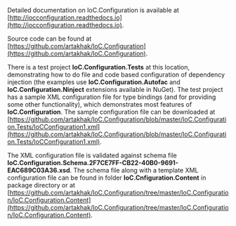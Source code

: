 Detailed documentation on IoC.Configuration is available at [http://iocconfiguration.readthedocs.io](http://iocconfiguration.readthedocs.io).

Source code can be found at [https://github.com/artakhak/IoC.Configuration](https://github.com/artakhak/IoC.Configuration).

There is a test project **IoC.Configuration.Tests** at this location, demonstrating how to do file and code based configuration of dependency injection (the examples use **IoC.Configuration.Autofac** and **IoC.Configuration.Ninject** extensions available in NuGet).
The test project has a sample XML configuration file for type bindings (and for providing some other functionality), which demonstrates most features of **IoC.Configuration**. 
The sample configuration file can be downloaded at [https://github.com/artakhak/IoC.Configuration/blob/master/IoC.Configuration.Tests/IoCConfiguration1.xml](https://github.com/artakhak/IoC.Configuration/blob/master/IoC.Configuration.Tests/IoCConfiguration1.xml).

The XML configuration file is validated against schema file **IoC.Configuration.Schema.2F7CE7FF-CB22-40B0-9691-EAC689C03A36.xsd**.
The schema file along with a template XML configuration file can be found in folder
**IoC.Cnfiguration.Content** in package directory or at [https://github.com/artakhak/IoC.Configuration/tree/master/IoC.Configuration/IoC.Configuration.Content](https://github.com/artakhak/IoC.Configuration/tree/master/IoC.Configuration/IoC.Configuration.Content).

